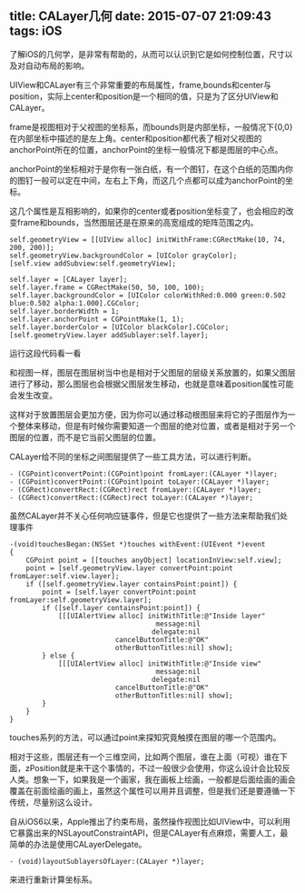 title: CALayer几何
date: 2015-07-07 21:09:43
tags: iOS
---

了解iOS的几何学，是非常有帮助的，从而可以认识到它是如何控制位置，尺寸以及对自动布局的影响。

UIView和CALayer有三个非常重要的布局属性，frame,bounds和center与position，实际上center和position是一个相同的值，只是为了区分UIView和CALayer。

frame是视图相对于父视图的坐标系，而bounds则是内部坐标，一般情况下{0,0}在内部坐标中描述的是左上角。center和position都代表了相对父视图的anchorPoint所在的位置，anchorPoint的坐标一般情况下都是图层的中心点。

anchorPoint的坐标相对于是你有一张白纸，有一个图钉，在这个白纸的范围内你的图钉一般可以定在中间，左右上下角，而这几个点都可以成为anchorPoint的坐标。

这几个属性是互相影响的，如果你的center或者position坐标变了，也会相应的改变frame和bounds，当然图层还是在原来的高宽组成的矩阵范围之内。

	self.geometryView = [[UIView alloc] initWithFrame:CGRectMake(10, 74, 200, 200)];
    self.geometryView.backgroundColor = [UIColor grayColor];
    [self.view addSubview:self.geometryView];
    
    self.layer = [CALayer layer];
    self.layer.frame = CGRectMake(50, 50, 100, 100);
    self.layer.backgroundColor = [UIColor colorWithRed:0.000 green:0.502 blue:0.502 alpha:1.000].CGColor;
    self.layer.borderWidth = 1;
    self.layer.anchorPoint = CGPointMake(1, 1);
    self.layer.borderColor = [UIColor blackColor].CGColor;
    [self.geometryView.layer addSublayer:self.layer];

运行这段代码看一看

和视图一样，图层在图层树当中也是相对于父图层的层级关系放置的，如果父图层进行了移动，那么图层也会根据父图层发生移动，也就是意味着position属性可能会发生改变。

这样对于放置图层会更加方便，因为你可以通过移动根图层来将它的子图层作为一个整体来移动，但是有时候你需要知道一个图层的绝对位置，或者是相对于另一个图层的位置，而不是它当前父图层的位置。

CALayer给不同的坐标之间图层提供了一些工具方法，可以进行判断。

	- (CGPoint)convertPoint:(CGPoint)point fromLayer:(CALayer *)layer; 
	- (CGPoint)convertPoint:(CGPoint)point toLayer:(CALayer *)layer; 
	- (CGRect)convertRect:(CGRect)rect fromLayer:(CALayer *)layer;
	- (CGRect)convertRect:(CGRect)rect toLayer:(CALayer *)layer;

虽然CALayer并不关心任何响应链事件，但是它也提供了一些方法来帮助我们处理事件

	-(void)touchesBegan:(NSSet *)touches withEvent:(UIEvent *)event
	{
    	CGPoint point = [[touches anyObject] locationInView:self.view];
    	point = [self.geometryView.layer convertPoint:point fromLayer:self.view.layer];
    	if ([self.geometryView.layer containsPoint:point]) {
        	point = [self.layer convertPoint:point fromLayer:self.geometryView.layer];
        	if ([self.layer containsPoint:point]) {
            	[[[UIAlertView alloc] initWithTitle:@"Inside layer"
                                        message:nil
                                       delegate:nil
                              cancelButtonTitle:@"OK"
                              otherButtonTitles:nil] show];
        	} else {
            	[[[UIAlertView alloc] initWithTitle:@"Inside view"
                                        message:nil
                                       delegate:nil
                              cancelButtonTitle:@"OK"
                              otherButtonTitles:nil] show];
        	}
    	}
	}
	
touches系列的方法，可以通过point来探知究竟触摸在图层的哪一个范围内。

相对于这些，图层还有一个三维空间，比如两个图层，谁在上面（可视）谁在下面，zPosition就是来干这个事情的，不过一般很少会使用，你这么设计会比较反人类。想象一下，如果我是一个画家，我在画板上绘画，一般都是后面绘画的画会覆盖在前面绘画的画上，虽然这个属性可以用并且调整，但是我们还是要遵循一下传统，尽量别这么设计。

自从iOS6以来，Apple推出了约束布局，虽然操作视图比如UIView中，可以利用它暴露出来的NSLayoutConstraintAPI，但是CALayer有点麻烦，需要人工，最简单的办法是使用CALayerDelegate。

	- (void)layoutSublayersOfLayer:(CALayer *)layer;
	
来进行重新计算坐标系。



	

